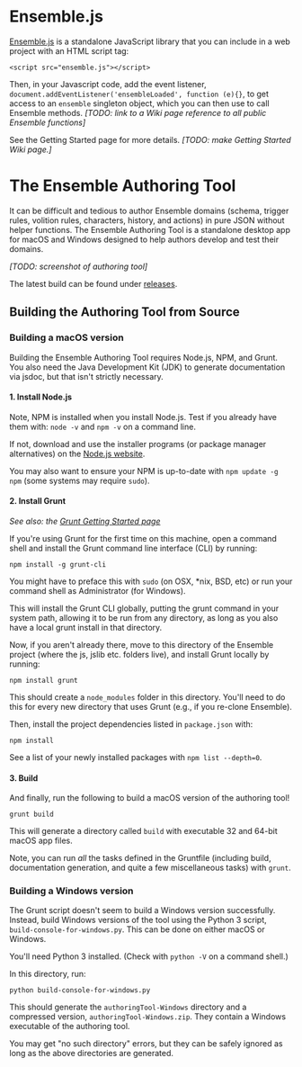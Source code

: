 
# Ensemble.js

[Ensemble.js](https://github.com/ensemble-engine/ensemble/blob/master/ensemblejs/js/ensemble/ensemble.js) is a standalone JavaScript library that you can include in a web project with an HTML script tag: 

`<script src="ensemble.js"></script>`

Then, in your Javascript code, add the event listener, `document.addEventListener('ensembleLoaded', function (e){}`, to get access to an `ensemble` singleton object, which you can then use to call Ensemble methods. _[TODO: link to a Wiki page reference to all public Ensemble functions]_

See the Getting Started page for more details. _[TODO: make Getting Started Wiki page.]_

# The Ensemble Authoring Tool

It can be difficult and tedious to author Ensemble domains (schema, trigger rules, volition rules, characters, history, and actions) in pure JSON without helper functions. The Ensemble Authoring Tool is a standalone desktop app for macOS and Windows designed to help authors develop and test their domains. 

_[TODO: screenshot of authoring tool]_

The latest build can be found under [releases](https://github.com/ensemble-engine/ensemble/releases).

## Building the Authoring Tool from Source 

### Building a macOS version

Building the Ensemble Authoring Tool requires Node.js, NPM, and Grunt. You also need the Java Development Kit (JDK) to generate documentation via jsdoc, but that isn't strictly necessary.

#### 1. Install Node.js

Note, NPM is installed when you install Node.js. Test if you already have them with: `node -v` and `npm -v` on a command line.
	
If not, download and use the installer programs (or package manager alternatives) on the [Node.js website](https://nodejs.org/en/download/).

You may also want to ensure your NPM is up-to-date with `npm update -g npm` (some systems may require `sudo`).

#### 2. Install Grunt

_See also: the [Grunt Getting Started page](https://gruntjs.com/getting-started)_

If you're using Grunt for the first time on this machine, open a command shell and install the Grunt command line interface (CLI) by running: 

	npm install -g grunt-cli

You might have to preface this with `sudo` (on OSX, \*nix, BSD, etc) or run your command shell as Administrator (for Windows).

This will install the Grunt CLI globally, putting the grunt command in your system path, allowing it to be run from any directory, as long as you also have a local grunt install in that directory. 

Now, if you aren't already there, move to this directory of the Ensemble project (where the js, jslib etc. folders live), and install Grunt locally by running:

	npm install grunt

This should create a `node_modules` folder in this directory. You'll need to do this for every new directory that uses Grunt (e.g., if you re-clone Ensemble).

Then, install the project dependencies listed in `package.json` with:

	npm install

See a list of your newly installed packages with `npm list --depth=0`.  

#### 3. Build

And finally, run the following to build a macOS version of the authoring tool! 

	grunt build

This will generate a directory called `build` with executable 32 and 64-bit macOS app files. 

Note, you can run *all* the tasks defined in the Gruntfile (including build, documentation generation, and quite a few miscellaneous tasks) with `grunt`. 

### Building a Windows version

The Grunt script doesn't seem to build a Windows version successfully. Instead, build Windows versions of the tool using the Python 3 script, `build-console-for-windows.py`. This can be done on either macOS or Windows. 

You'll need Python 3 installed. (Check with `python -V` on a command shell.) 

In this directory, run:

	python build-console-for-windows.py

This should generate the `authoringTool-Windows` directory and a compressed version, `authoringTool-Windows.zip`. They contain a Windows executable of the authoring tool. 

You may get "no such directory" errors, but they can be safely ignored as long as the above directories are generated. 
